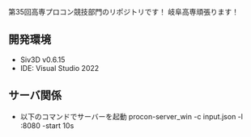 第35回高専プロコン競技部門のリポジトリです！
岐阜高専頑張ります！


## 開発環境
- Siv3D v0.6.15
- IDE: Visual Studio 2022

## サーバ関係
- 以下のコマンドでサーバーを起動
procon-server_win -c input.json -l :8080 -start 10s
